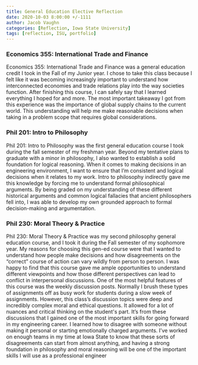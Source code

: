 ```yaml
---
title: General Education Elective Reflection
date: 2020-10-03 8:00:00 +/-1111
author: Jacob Vaughn
categories: [Reflection, Iowa State University]
tags: [reflection, ISU, portfolio]
---
```


### Economics 355: International Trade and Finance

Economics 355: International Trade and Finance was a general education credit I took in the Fall of my Junior year. I chose to take this class because I felt like it was becoming increasingly important to understand how interconnected economies and trade relations play into the way societies function. After finishing this course, I can safely say that I learned everything I hoped for and more. The most important takeaway I got from this experience was the importance of global supply chains to the current world. This understanding will help me make reasonable decisions when taking in a problem scope that requires global considerations.

### Phil 201: Intro to Philosophy

Phil 201: Intro to Philosophy was the first general education course I took during the fall semester of my freshman year. Beyond my tentative plans to graduate with a minor in philosophy, I also wanted to establish a solid foundation for logical reasoning. When it comes to making decisions in an engineering environment, I want to ensure that I’m consistent and logical decisions when it relates to my work. Intro to philosophy indirectly gave me this knowledge by forcing me to understand formal philosophical arguments. By being graded on my understanding of these different historical arguments and common logical fallacies that ancient philosophers fell into, I was able to develop my own grounded approach to formal decision-making and argumentation.

### Phil 230: Moral Theory & Practice

Phil 230: Moral Theory & Practice was my second philosophy general education course, and I took it during the Fall semester of my sophomore year. My reasons for choosing this gen-ed course were that I wanted to understand how people make decisions and how disagreements on the “correct” course of action can vary wildly from person to person. I was happy to find that this course gave me ample opportunities to understand different viewpoints and how those different perspectives can lead to conflict in interpersonal discussions. One of the most helpful features of this course was the weekly discussion posts. Normally I brush these types of assignments off as busy work for students during a slow week of assignments. However, this class’s discussion topics were deep and incredibly complex moral and ethical questions. It allowed for a lot of nuances and critical thinking on the student's part. It’s from these discussions that I gained one of the most important skills for going forward in my engineering career. I learned how to disagree with someone without making it personal or starting emotionally charged arguments. I’ve worked on enough teams in my time at Iowa State to know that these sorts of disagreements can start from almost anything, and having a strong foundation in philosophy and moral reasoning will be one of the important skills I will use as a professional engineer
